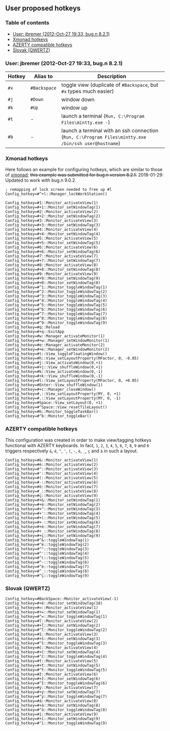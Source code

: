 ## User proposed hotkeys

### Table of contents

* [User: jbremer (2012-Oct-27 19:33, bug.n 8.2.1)](#user-jbremer-2012-oct-27-1933-bugn-821)
* [Xmonad hotkeys](#xmonad-hotkeys)
* [AZERTY compatible hotkeys](#azerty-compatible-hotkeys)
* [Slovak (QWERTZ)](#slovak-qwertz)

### User: jbremer (2012-Oct-27 19:33, bug.n 8.2.1) #

| Hotkey | Alias to     | Description                                                                                          |
| ------ | ------------ | ---------------------------------------------------------------------------------------------------- |
| `#x`   | `#Backspace` | toggle view (duplicate of `#Backspace`, but `#x` types much easier)                                  |
| `#j`   | `#Down`      | window down                                                                                          |
| `#k`   | `#Up`        | window up                                                                                            |
| `#t`   | -            | launch a terminal (`Run, C:\Program Files\mintty.exe -`)                                             |
| `#b`   | -            | launch a terminal with an ssh connection (`Run, C:\Program Files\mintty.exe /bin/ssh user@hostname`) |

### Xmonad hotkeys #

Here follows an example for configuring hotkeys, which are similar to those of
[xmonad](http://xmonad.org/); ~~this example was submitted for bug.n version
8.2.1.~~ 2018-01-29: Updated to work with bug.n 9.0.2.

    ; remapping of lock screen needed to free up #l
    Config_hotkey=#^+l::Manager_lockWorkStation()
    
    Config_hotkey=#1::Monitor_activateView(1)
    Config_hotkey=#+1::Monitor_setWindowTag(1)
    Config_hotkey=#2::Monitor_activateView(2)
    Config_hotkey=#+2::Monitor_setWindowTag(2)
    Config_hotkey=#3::Monitor_activateView(3)
    Config_hotkey=#+3::Monitor_setWindowTag(3)
    Config_hotkey=#4::Monitor_activateView(4)
    Config_hotkey=#+4::Monitor_setWindowTag(4)
    Config_hotkey=#5::Monitor_activateView(5)
    Config_hotkey=#+5::Monitor_setWindowTag(5)
    Config_hotkey=#6::Monitor_activateView(6)
    Config_hotkey=#+6::Monitor_setWindowTag(6)
    Config_hotkey=#7::Monitor_activateView(7)
    Config_hotkey=#+7::Monitor_setWindowTag(7)
    Config_hotkey=#8::Monitor_activateView(8)
    Config_hotkey=#+8::Monitor_setWindowTag(8)
    Config_hotkey=#9::Monitor_activateView(9)
    Config_hotkey=#+9::Monitor_setWindowTag(9)
    Config_hotkey=#+0::Monitor_setWindowTag(0)
    Config_hotkey=#^1::Monitor_toggleWindowTag(1)
    Config_hotkey=#^2::Monitor_toggleWindowTag(2)
    Config_hotkey=#^3::Monitor_toggleWindowTag(3)
    Config_hotkey=#^4::Monitor_toggleWindowTag(4)
    Config_hotkey=#^5::Monitor_toggleWindowTag(5)
    Config_hotkey=#^6::Monitor_toggleWindowTag(6)
    Config_hotkey=#^7::Monitor_toggleWindowTag(7)
    Config_hotkey=#^8::Monitor_toggleWindowTag(8)
    Config_hotkey=#^9::Monitor_toggleWindowTag(9)
    Config_hotkey=#q::Reload
    Config_hotkey=#+q::ExitApp
    Config_hotkey=#w::Manager_activateMonitor(1)
    Config_hotkey=#+w::Manager_setWindowMonitor(1)
    Config_hotkey=#e::Manager_activateMonitor(2)
    Config_hotkey=#+e::Manager_setWindowMonitor(2)
    Config_hotkey=#t::View_toggleFloatingWindow()
    Config_hotkey=#h::View_setLayoutProperty(MFactor, 0, -0.05)
    Config_hotkey=#j::View_activateWindow(0,+1)
    Config_hotkey=#+j::View_shuffleWindow(0,+1)
    Config_hotkey=#k::View_activateWindow(0,-1)
    Config_hotkey=#+k::View_shuffleWindow(0,-1)
    Config_hotkey=#l::View_setLayoutProperty(MFactor, 0, +0.05)
    Config_hotkey=#Enter::View_shuffleWindow(1)
    Config_hotkey=#+c::Manager_closeWindow()
    Config_hotkey=#,::View_setLayoutProperty(MY, 0, +1)
    Config_hotkey=#.::View_setLayoutProperty(MY, 0, -1)
    Config_hotkey=#Space::View_setLayout(0, +1)
    Config_hotkey=#^Space::View_resetTileLayout()
    Config_hotkey=#b::Monitor_toggleTaskBar()
    Config_hotkey=#^b::Monitor_toggleBar()

### AZERTY compatible hotkeys #

This configuration was created in order to make view/tagging hotkeys functional with AZERTY keyboards. In fact, `1`, `2`, `3`, `4`, `5`, `6`, `7`, `8`, `9` and `0` triggers respectively `&`, `é`, `"`, `'`, `(`, `-`, `è`, `_`, `ç` and `à` in such a layout.

```
Config_hotkey=#&::Monitor_activateView(1)
Config_hotkey=#é::Monitor_activateView(2)
Config_hotkey=#"::Monitor_activateView(3)
Config_hotkey=#'::Monitor_activateView(4)
Config_hotkey=#(::Monitor_activateView(5)
Config_hotkey=#-::Monitor_activateView(6)
Config_hotkey=#è::Monitor_activateView(7)
Config_hotkey=#_::Monitor_activateView(8)
Config_hotkey=#ç::Monitor_activateView(9)
Config_hotkey=#+&::Monitor_setWindowTag(1)
Config_hotkey=#+é::Monitor_setWindowTag(2)
Config_hotkey=#+"::Monitor_setWindowTag(3)
Config_hotkey=#+'::Monitor_setWindowTag(4)
Config_hotkey=#+(::Monitor_setWindowTag(5)
Config_hotkey=#+-::Monitor_setWindowTag(6)
Config_hotkey=#+è::Monitor_setWindowTag(7)
Config_hotkey=#+_::Monitor_setWindowTag(8)
Config_hotkey=#+ç::Monitor_setWindowTag(9)
Config_hotkey=#^&::toggleWindowTag(1)
Config_hotkey=#^é::toggleWindowTag(2)
Config_hotkey=#^"::toggleWindowTag(3)
Config_hotkey=#^'::toggleWindowTag(4)
Config_hotkey=#^(::toggleWindowTag(5)
Config_hotkey=#^-::toggleWindowTag(6)
Config_hotkey=#^è::toggleWindowTag(7)
Config_hotkey=#^_::toggleWindowTag(8)
Config_hotkey=#^ç::toggleWindowTag(9)
```

### Slovak (QWERTZ) #

```
Config_hotkey=#BackSpace::Monitor_activateView(-1)
Config_hotkey=#+é::Monitor_setWindowTag(10)
Config_hotkey=#=::Monitor_activateView(1)
Config_hotkey=#+=::Monitor_setWindowTag(1)
Config_hotkey=#^=::Monitor_toggleWindowTag(1)
Config_hotkey=#ľ::Monitor_activateView(2)
Config_hotkey=#+ľ::Monitor_setWindowTag(2)
Config_hotkey=#^ľ::Monitor_toggleWindowTag(2)
Config_hotkey=#š::Monitor_activateView(3)
Config_hotkey=#+š::Monitor_setWindowTag(3)
Config_hotkey=#^š::Monitor_toggleWindowTag(3)
Config_hotkey=#č::Monitor_activateView(4)
Config_hotkey=#+č::Monitor_setWindowTag(4)
Config_hotkey=#^č::Monitor_toggleWindowTag(4)
Config_hotkey=#ť::Monitor_activateView(5)
Config_hotkey=#+ť::Monitor_setWindowTag(5)
Config_hotkey=#^ť::Monitor_toggleWindowTag(5)
Config_hotkey=#ž::Monitor_activateView(6)
Config_hotkey=#+ž::Monitor_setWindowTag(6)
Config_hotkey=#^ž::Monitor_toggleWindowTag(6)
Config_hotkey=#ý::Monitor_activateView(7)
Config_hotkey=#+ý::Monitor_setWindowTag(7)
Config_hotkey=#^ý::Monitor_toggleWindowTag(7)
Config_hotkey=#á::Monitor_activateView(8)
Config_hotkey=#+á::Monitor_setWindowTag(8)
Config_hotkey=#^á::Monitor_toggleWindowTag(8)
Config_hotkey=#í::Monitor_activateView(9)
Config_hotkey=#+í::Monitor_setWindowTag(9)
Config_hotkey=#^í::Monitor_toggleWindowTag(9)
```
